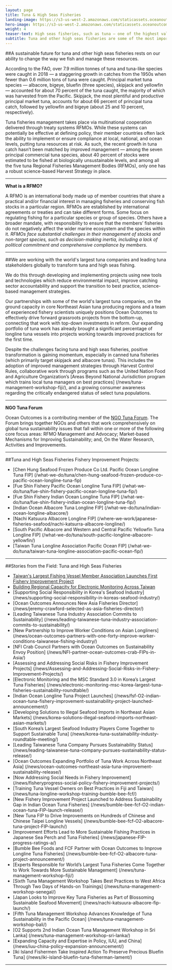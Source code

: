 ```yaml
---
layout: page
title: Tuna & High Seas Fisheries
landing-image: https://s3-us-west-2.amazonaws.com/staticassets.oceanoutcomes.org/rollover+images/tuna-hover.jpg
hero-image: https://s3-us-west-2.amazonaws.com/staticassets.oceanoutcomes.org/hero+photos/tunahero.jpg
weight: 4
teaser-text: High seas fisheries, such as tuna — one of the highest valued and most sought after species — are seeing record global catches, but tuna and other high seas fisheries continue to face sustainability challenges without adequate on the water monitoring and science-based, collaborative international management.
subtitle: Tuna and other high seas fisheries are some of the most important but challenging fisheries to sustainably manage.
---
```


##A sustainable future for tuna and other high seas fisheries rests on our ability to change the way we fish and manage these resources.

According to the FAO, over 7.9 million tonnes of tuna and tuna-like species were caught in 2018 — a staggering growth in catches from the 1950s when fewer than 0.6 million tons of tuna were caught. Principal market tuna species — albacore, bigeye, bluefin (three species), skipjack and yellowfin — accounted for about 70 percent of the tuna caught, the majority of which was harvested from the Pacific. Skipjack, the most plentiful and productive principal market tuna, accounts for about 66 percent of principal tuna catch, followed by yellowfin and bigeye (about 25 and 10 percent, respectively). 

Tuna fisheries management takes place via multinational cooperation delivered through treaty systems RFMOs. While these systems can potentially be effective at defining policy, their member countries often lack the ability to implement or ensure compliance at local, national, and ocean levels, putting tuna resources at risk. As such, the recent growth in tuna catch hasn’t been matched by improved management — among the seven principal commercial tuna species, about 40 percent of stocks were estimated to be fished at biologically unsustainable levels, and among all the five tuna Regional Fisheries Management Bodies (RFMOs), only one has a robust science-based Harvest Strategy in place.

----

**What is a RFMO?**

A RFMO is an international body made up of member countries that share a practical and/or financial interest in managing fisheries and conserving fish stocks in a particular region. RFMOs are established by international agreements or treaties and can take different forms. Some focus on regulating fishing for a particular species or group of species. Others have a broader mandate, with responsibility to ensure that the members’ fisheries do not negatively affect the wider marine ecosystem and the species within it. *RFMOs face substantial challenges in their management of stocks and non-target species, such as decision-making inertia, including a lack of political commitment and comprehensive compliance by members.*

----
##We are working with the world's largest tuna companies and leading tuna stakeholders globally to transform tuna and high seas fishing.

We do this through developing and implementing projects using new tools and technologies which reduce environmental impact, improve catching sector accountability and support the transition to best practice, science-based management strategies.

Our partnerships with some of the world's largest tuna companies, on the ground capacity in core Northeast Asian tuna producing regions and a team of experienced fishery scientists uniquely positions Ocean Outcomes to effectively drive forward grassroots projects from the bottom-up, connecting that work with top-down investments in reform. Our expanding portfolio of tuna work has already brought a significant percentage of longline tuna vessels into projects working towards improved practices for the first time.

Despite the challenges facing tuna and high seas fisheries, positive transformation is gaining momentum, especially in canned tuna fisheries (which primarily target skipjack and albacore tunas). This includes the adoption of improved management strategies through Harvest Control Rules, collaborative work through programs such as the United Nation Food and Agriculture Organization’s [Areas Beyond National Jurisdiction program which trains local tuna managers on best practices] (/news/tuna-management-workshop-fiji/), and a growing consumer awareness regarding the critically endangered status of select tuna populations.

----

**NGO Tuna Forum**

Ocean Outcomes is a contributing member of the <a href="https://ngotunaforum.org/" target="_blank">NGO Tuna Forum</a>. The Forum brings together NGOs and others that work comprehensively on global tuna sustainability issues that fall within one or more of the following core focus areas: RFMO Management and Advocacy; Market-based Mechanisms for Improving Sustainability; and, On the Water Research, Activities and Improvements.

---
##Tuna and High Seas Fisheries Fishery Improvement Projects:

* [Chen Hung Seafood Frozen Produce Co Ltd. Pacific Ocean Longline Tuna FIP] (/what-we-do/tuna/chen-hung-seafood-frozen-produce-co-pacific-ocean-longline-tuna-fip)
* [Fue Shin Fishery Pacific Ocean Longline Tuna FIP] (/what-we-do/tuna/fue-shin-fishery-pacific-ocean-longline-tuna-fip/)
* [Fue Shin Fishery Indian Ocean Longline Tuna FIP] (/what-we-do/tuna/fue-shin-fishery-indian-ocean-longline-tuna-fip/)
* [Indian Ocean Albacore Tuna Longline FIP] (/what-we-do/tuna/indian-ocean-longline-albacore/)
* [Nachi Katsuura Albacore Longline FIP] (/where-we-work/japanese-fisheries-seafood/nachi-katsurra-albacore-longline/)
* [South Pacific Albacore and Western and Central Pacific Yellowfin Tuna Longline FIP] (/what-we-do/tuna/south-pacific-longline-albacore-yellowfin/)
* [Taiwan Tuna Longline Association Pacific Ocean FIP] (/what-we-do/tuna/taiwan-tuna-longline-association-pacific-ocean-fip/)

---
##Stories from the Field: Tuna and High Seas Fisheries

* [Taiwan's Largest Fishing Vessel Member Association Launches First Fishery Improvement Project](/news/Taiwan's-largest-fishing-vessel-member-association-launches-first-fishery-improvement-project/)
* [Building Regional Capacity for Electronic Monitoring Across Taiwan](/news/building-regional-capacity-for-electronic-monitoring-across-Taiwan/)
* [Supporting Social Responsibility in Korea's Seafood Industry] (/news/supporting-social-responsibility-in-koreas-seafood-industry/)
* [Ocean Outcomes Announces New Asia Fisheries Director] (/news/jeremy-crawford-selected-as-asia-fisheries-director/)
* [Leading Taiwanese Tuna Industry Association Commits to Sustainability] (/news/leading-taiwanese-tuna-industry-association-commits-to-sustainability/)
* [New Partnership to Improve Worker Conditions on Asian Longliners] (/news/ocean-outcomes-partners-with-one-forty-improve-worker-conditions-taiwanese-fishing-industry/)
* [NFI Crab Council Partners with Ocean Outcomes on Sustainability Envoy Position] (/news/NFI-partner-ocean-outcomes-crab-FIPs-in-Asia/)
* [Assessing and Addressing Social Risks in Fishery Improvement Projects] (/news/Assessing-and-Addressing-Social-Risks-in-Fishery-Improvement-Projects/)
* [Electronic Monitoring and the MSC Standard 3.0 in Korea’s Largest Tuna Fisheries] (/news/electronic-monitoring-msc-korea-largest-tuna-fisheries-sustainability-roundtable/)
* [Indian Ocean Longline Tuna Project Launches] (/news/fsf-O2-indian-ocean-tuna-fishery-improvement-sustainability-project-launched-announcement/)
* [Developing Solutions to Illegal Seafood Imports in Northeast Asian Markets] (/news/korea-solutions-illegal-seafood-imports-northeast-asian-markets/)
* [South Korea’s Largest Seafood Industry Players Come Together to Support Sustainable Tuna] (/news/korea-tuna-sustainability-industy-roundtable-meeting/)
* [Leading Taiwanese Tuna Company Pursues Sustainability Status] (/news/leading-taiwanese-tuna-company-pursues-sustainability-status-release/)
* [Ocean Outcomes Expanding Portfolio of Tuna Work Across Northeast Asia] (/news/ocean-outcomes-northeast-asia-tuna-improvement-sustainability-release/)
* [Now Addressing Social Needs in Fishery Improvement] (/news/fisheryprogress-social-policy-fishery-improvement-projects/)
* [Training Tuna Vessel Owners on Best Practices in Fiji and Taiwan] (/news/tuna-longline-workshop-training-bumble-bee-fcf/)
* [New Fishery Improvement Project Launched to Address Sustainability Gap in Indian Ocean Tuna Fisheries] (/news/bumble-bee-fcf-O2-indian-ocean-tuna-FIP-launch-release/)
* [New Tuna FIP to Drive Improvements on Hundreds of Chinese and Chinese Taipei Longline Vessels] (/news/bumble-bee-fcf-O2-albacore-tuna-project-FIP-launch/)
* [Improvement Efforts Lead to More Sustainable Fishing Practices in Japanese Sea Perch and Tuna Fisheries] (/news/japanese-FIP-progress-ratings-a/)
* [Bumble Bee Foods and FCF Partner with Ocean Outcomes to Improve Longline Tuna Fisheries] (/news/bumble-bee-fcf-O2-albacore-tuna-project-announcement/)
* [Experts Responsible for World’s Largest Tuna Fisheries Come Together to Work Towards More Sustainable Management] (/news/tuna-management-workshop-fiji/)
* [Sixth Tuna Management Workshop Takes Best Practices to West Africa Through Two Days of Hands-on Trainings] (/news/tuna-management-workshop-senegal/)
* [Japan Looks to Improve Key Tuna Fisheries as Part of Blossoming Sustainable Seafood Movement] (/news/nachi-katsuura-albacore-fip-launch/)
* [Fifth Tuna Management Workshop Advances Knowledge of Tuna Sustainability in the Pacific Ocean] (/news/tuna-management-workshop-bali/)
* [O2 Supports 2nd Indian Ocean Tuna Management Workshop in Sri Lanka] (/news/tuna-management-workshop-sri-lanka/)
* [Expanding Capacity and Expertise in Policy, IUU, and China] (/news/iuu-china-policy-expansion-announcement/)
* [Iki Island Fishermen Take Inspired Action To Preserve Precious Bluefin Tuna] (/news/iki-island-bluefin-tuna-fisherman-lament/)

---
